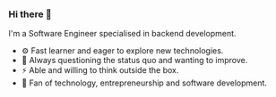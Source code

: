 ### Hi there 👋

I'm a Software Engineer specialised in backend development.

- ⚙️ Fast learner and eager to explore new technologies. <br/>
- 🤔 Always questioning the status quo and wanting to improve. <br/>
- ⚡️ Able and willing to think outside the box. <br/>
- 🌱 Fan of technology, entrepreneurship and software development. <br/>

<!--
**juliandev/juliandev** is a ✨ _special_ ✨ repository because its `README.md` (this file) appears on your GitHub profile.

Here are some ideas to get you started:

- 🔭 I’m currently working on ...
- 🌱 I’m currently learning ...
- 👯 I’m looking to collaborate on ...
- 🤔 I’m looking for help with ...
- 💬 Ask me about ...
- 📫 How to reach me: ...
- 😄 Pronouns: ...
- ⚡ Fun fact: ...
-->
